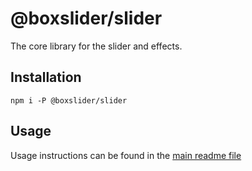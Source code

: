# @boxslider/slider

The core library for the slider and effects.

## Installation

```shell
npm i -P @boxslider/slider
```

## Usage
Usage instructions can be found in the [main readme file](https://github.com/boxslider/slider)
